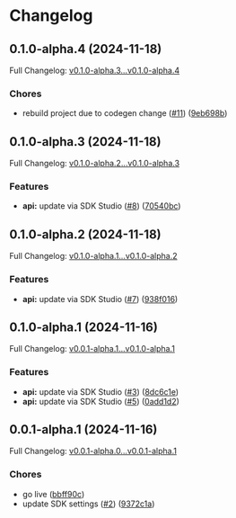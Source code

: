 # Changelog

## 0.1.0-alpha.4 (2024-11-18)

Full Changelog: [v0.1.0-alpha.3...v0.1.0-alpha.4](https://github.com/TralahM/paymaxis-python/compare/v0.1.0-alpha.3...v0.1.0-alpha.4)

### Chores

* rebuild project due to codegen change ([#11](https://github.com/TralahM/paymaxis-python/issues/11)) ([9eb698b](https://github.com/TralahM/paymaxis-python/commit/9eb698bafe6614e3a1020ec5e72d3f6cde9f7687))

## 0.1.0-alpha.3 (2024-11-18)

Full Changelog: [v0.1.0-alpha.2...v0.1.0-alpha.3](https://github.com/TralahM/paymaxis-python/compare/v0.1.0-alpha.2...v0.1.0-alpha.3)

### Features

* **api:** update via SDK Studio ([#8](https://github.com/TralahM/paymaxis-python/issues/8)) ([70540bc](https://github.com/TralahM/paymaxis-python/commit/70540bcfa6cfcf998f862e02c12ed19498ab3d5b))

## 0.1.0-alpha.2 (2024-11-18)

Full Changelog: [v0.1.0-alpha.1...v0.1.0-alpha.2](https://github.com/TralahM/paymaxis-python/compare/v0.1.0-alpha.1...v0.1.0-alpha.2)

### Features

* **api:** update via SDK Studio ([#7](https://github.com/TralahM/paymaxis-python/issues/7)) ([938f016](https://github.com/TralahM/paymaxis-python/commit/938f0169370740e8a208592989e88a7c83fbf90e))

## 0.1.0-alpha.1 (2024-11-16)

Full Changelog: [v0.0.1-alpha.1...v0.1.0-alpha.1](https://github.com/TralahM/paymaxis-python/compare/v0.0.1-alpha.1...v0.1.0-alpha.1)

### Features

* **api:** update via SDK Studio ([#3](https://github.com/TralahM/paymaxis-python/issues/3)) ([8dc6c1e](https://github.com/TralahM/paymaxis-python/commit/8dc6c1e7c36d9773087be366b730ad455ce2f193))
* **api:** update via SDK Studio ([#5](https://github.com/TralahM/paymaxis-python/issues/5)) ([0add1d2](https://github.com/TralahM/paymaxis-python/commit/0add1d2dd0a3dea97f064fb3b51f7ebce427ecb7))

## 0.0.1-alpha.1 (2024-11-16)

Full Changelog: [v0.0.1-alpha.0...v0.0.1-alpha.1](https://github.com/TralahM/paymaxis-python/compare/v0.0.1-alpha.0...v0.0.1-alpha.1)

### Chores

* go live ([bbff90c](https://github.com/TralahM/paymaxis-python/commit/bbff90c7bf8f383e7d20f7aae1eb8f5eece65e18))
* update SDK settings ([#2](https://github.com/TralahM/paymaxis-python/issues/2)) ([9372c1a](https://github.com/TralahM/paymaxis-python/commit/9372c1abbbbdbc2a3a230d20e5db31ee24a2fa6f))
